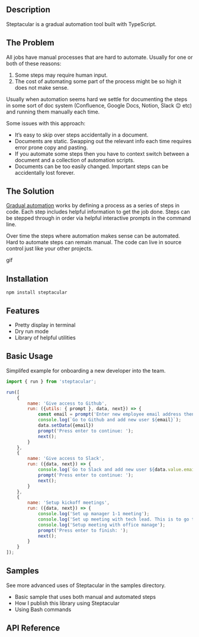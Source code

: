 ## Description
Steptacular is a gradual automation tool built with TypeScript.

## The Problem
All jobs have manual processes that are hard to automate. Usually for one or both of these reasons:

1. Some steps may require human input.
2. The cost of automating some part of the process might be so high it does not make sense.

Usually when automation seems hard we settle for documenting the steps in some sort of doc system (Confluence, Google Docs, Notion, Slack 😉 etc) and running them manually each time.

Some issues with this approach:

- It’s easy to skip over steps accidentally in a document.
- Documents are static. Swapping out the relevant info each time requires error prone copy and pasting.
- If you automate some steps then you have to context switch between a document and a collection of automation scripts.
- Documents can be too easily changed. Important steps can be accidentally lost forever.

## The Solution
[Gradual automation](https://blog.danslimmon.com/2019/07/15/do-nothing-scripting-the-key-to-gradual-automation/) works by defining a process as a series of steps in code. Each step includes helpful information to get the job done. Steps can be stepped through in order via helpful interactive prompts in the command line.

Over time the steps where automation makes sense can be automated. Hard to automate steps can remain manual. The code can live in source control just like your other projects.

gif

## Installation
```
npm install steptacular
```

## Features
- Pretty display in terminal
- Dry run mode
- Library of helpful utilities

## Basic Usage
Simplifed example for onboarding a new developer into the team. 

``` javascript
import { run } from 'steptacular';

run([
    {
        name: 'Give access to Github',
        run: ({utils: { prompt }, data, next}) => {
            const email = prompt('Enter new employee email address then hit enter: ');
            console.log(`Go to Github and add new user ${email}`);
            data.setData({email})
            prompt('Press enter to continue: ');
            next();
        }
    },
    {
        name: 'Give access to Slack',
        run: ({data, next}) => {
            console.log(`Go to Slack and add new user ${data.value.email}`);
            prompt('Press enter to continue: ');
            next();
        }
    },
    {
        name: 'Setup kickoff meetings',
        run: ({data, next}) => {
            console.log('Set up manager 1-1 meeting');
            console.log('Set up meeting with tech lead. This is to go through codebase.');
            console.log('Setup meeting with office manage');
            prompt('Press enter to finish: ');
            next();
        }
    }
]);
```

## Samples
See more advanced uses of Steptacular in the samples directory.

 - Basic sample that uses both manual and automated steps
 - How I publish this library using Steptacular
 - Using Bash commands 
  
  
## API Reference


